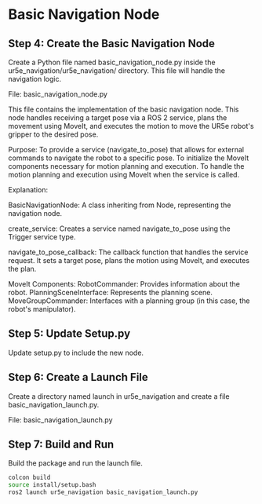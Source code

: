 # Basic Navigation Node

## Step 4: Create the Basic Navigation Node

Create a Python file named basic_navigation_node.py inside the ur5e_navigation/ur5e_navigation/ directory. This file will handle the navigation logic.

File: basic_navigation_node.py

This file contains the implementation of the basic navigation node. This node handles receiving a target pose via a ROS 2 service, plans the movement using MoveIt, and executes the motion to move the UR5e robot's gripper to the desired pose.

Purpose:
To provide a service (navigate_to_pose) that allows for external commands to navigate the robot to a specific pose.
To initialize the MoveIt components necessary for motion planning and execution.
To handle the motion planning and execution using MoveIt when the service is called.

Explanation:

BasicNavigationNode: A class inheriting from Node, representing the navigation node.

create_service: Creates a service named navigate_to_pose using the Trigger service type.

navigate_to_pose_callback: The callback function that handles the service request. It sets a target pose, plans the motion using MoveIt, and executes the plan.

MoveIt Components:
RobotCommander: Provides information about the robot.
PlanningSceneInterface: Represents the planning scene.
MoveGroupCommander: Interfaces with a planning group (in this case, the robot's manipulator).

## Step 5: Update Setup.py

Update setup.py to include the new node.

## Step 6: Create a Launch File

Create a directory named launch in ur5e_navigation and create a file basic_navigation_launch.py.

File: basic_navigation_launch.py

## Step 7: Build and Run

Build the package and run the launch file.

```bash
colcon build
source install/setup.bash
ros2 launch ur5e_navigation basic_navigation_launch.py
```
